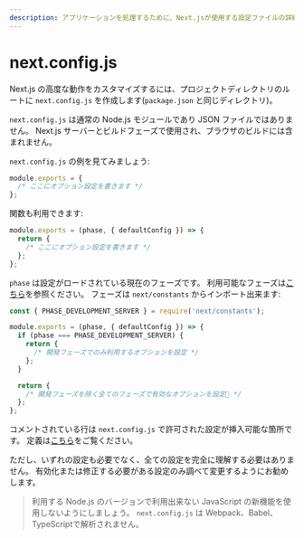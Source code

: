 ```yaml
---
description: アプリケーションを処理するために、Next.jsが使用する設定ファイルの詳細をご覧ください。
---
```


# next.config.js

Next.js の高度な動作をカスタマイズするには、プロジェクトディレクトリのルートに `next.config.js` を作成します(`package.json` と同じディレクトリ)。

`next.config.js` は通常の Node.js モジュールであり JSON ファイルではありません。
Next.js サーバーとビルドフェーズで使用され、ブラウザのビルドには含まれません。

`next.config.js` の例を見てみましょう:

```js
module.exports = {
  /* ここにオプション設定を書きます */
};
```

関数も利用できます:

```js
module.exports = (phase, { defaultConfig }) => {
  return {
    /* ここにオプション設定を書きます */
  };
};
```

`phase` は設定がロードされている現在のフェーズです。
利用可能なフェーズは[こちら](https://github.com/vercel/next.js/blob/canary/packages/next/next-server/lib/constants.ts#L1-L4)を参照ください。
フェーズは `next/constants` からインポート出来ます:

```js
const { PHASE_DEVELOPMENT_SERVER } = require('next/constants');

module.exports = (phase, { defaultConfig }) => {
  if (phase === PHASE_DEVELOPMENT_SERVER) {
    return {
      /* 開発フェーズでのみ利用するオプションを設定 */
    };
  }

  return {
    /* 開発フェーズを除く全てのフェーズで有効なオプションを設定 */
  };
};
```

コメントされている行は `next.config.js` で許可された設定が挿入可能な箇所です。
定義は[こちら](https://github.com/vercel/next.js/blob/canary/packages/next/next-server/server/config.ts#L12-L63)をご覧ください。

ただし、いずれの設定も必要でなく、全ての設定を完全に理解する必要はありません。
有効化または修正する必要がある設定のみ調べて変更するようにお勧めします。

> 利用する Node.js のバージョンで利用出来ない JavaScript の新機能を使用しないようにしましょう。 `next.config.js` は Webpack、Babel、TypeScriptで解析されません。
